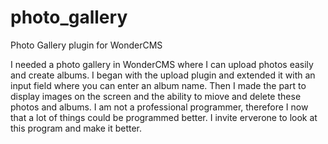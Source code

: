 # photo_gallery
Photo Gallery plugin for WonderCMS

I needed a photo gallery in WonderCMS where I can upload photos easily and create albums. I began with the upload plugin and extended it with an input field where you can enter an album name. Then I made the part to display images on the screen and the ability to miove and delete these photos and albums.
I am not a professional programmer, therefore I now that a lot of things could be programmed better. I invite erverone to look at this program and make it better.
